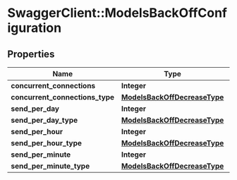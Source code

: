 # SwaggerClient::ModelsBackOffConfiguration

## Properties
Name | Type | Description | Notes
------------ | ------------- | ------------- | -------------
**concurrent_connections** | **Integer** |  | [optional] 
**concurrent_connections_type** | [**ModelsBackOffDecreaseType**](ModelsBackOffDecreaseType.md) |  | [optional] 
**send_per_day** | **Integer** |  | [optional] 
**send_per_day_type** | [**ModelsBackOffDecreaseType**](ModelsBackOffDecreaseType.md) |  | [optional] 
**send_per_hour** | **Integer** |  | [optional] 
**send_per_hour_type** | [**ModelsBackOffDecreaseType**](ModelsBackOffDecreaseType.md) |  | [optional] 
**send_per_minute** | **Integer** |  | [optional] 
**send_per_minute_type** | [**ModelsBackOffDecreaseType**](ModelsBackOffDecreaseType.md) |  | [optional] 



